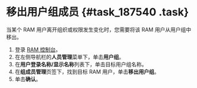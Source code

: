 # 移出用户组成员 {#task_187540 .task}

当某个 RAM 用户离开组织或权限发生变化时，您需要将该 RAM 用户从用户组中移出。

1.  登录 [RAM 控制台](https://ram.console.aliyun.com/)。
2.  在左侧导航栏的**人员管理**菜单下，单击**用户组**。
3.  在**用户登录名称/显示名称**列表下，单击目标用户组名称。
4.  在**组成员管理**页签下，找到目标 RAM 用户，单击**移出用户组**。
5.  单击**确认**。

